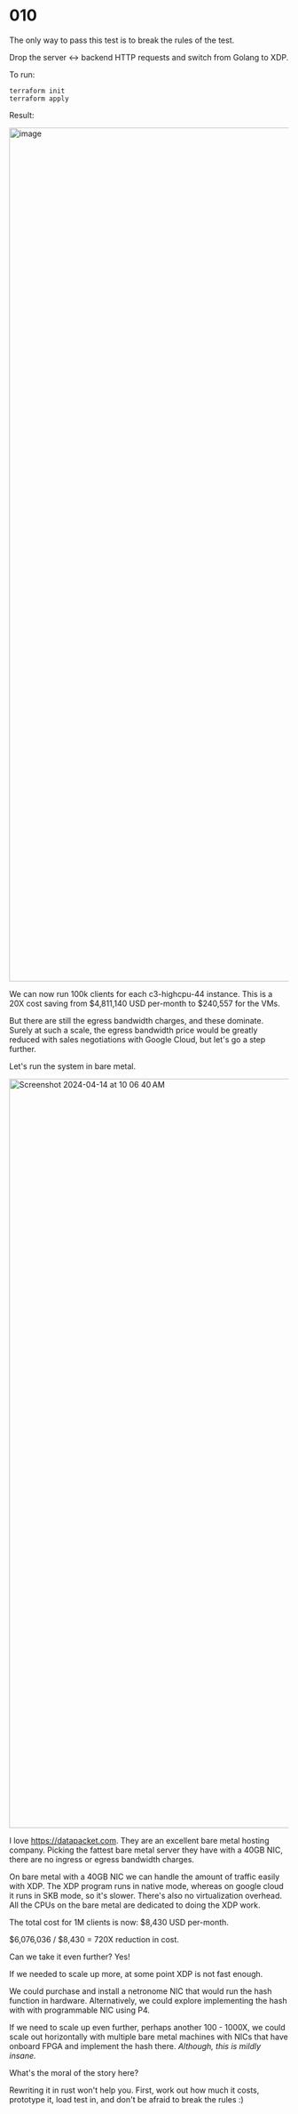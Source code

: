 # 010

The only way to pass this test is to break the rules of the test.

Drop the server <-> backend HTTP requests and switch from Golang to XDP.

To run:

```console
terraform init
terraform apply
```

Result:

<img width="1536" alt="image" src="https://github.com/mas-bandwidth/udp/assets/696656/5b491871-d1d7-4b10-9aca-12328b49b1f2">

We can now run 100k clients for each c3-highcpu-44 instance. This is a 20X cost saving from $4,811,140 USD per-month to $240,557 for the VMs.

But there are still the egress bandwidth charges, and these dominate. Surely at such a scale, the egress bandwidth price would be greatly reduced with sales negotiations with Google Cloud, but let's go a step further.

Let's run the system in bare metal.

<img width="1348" alt="Screenshot 2024-04-14 at 10 06 40 AM" src="https://github.com/mas-bandwidth/udp/assets/696656/23e29eee-645c-4e61-bf7e-c4471d33f4f4">

I love https://datapacket.com. They are an excellent bare metal hosting company. Picking the fattest bare metal server they have with a 40GB NIC, there are no ingress or egress bandwidth charges.

On bare metal with a 40GB NIC we can handle the amount of traffic easily with XDP. The XDP program runs in native mode, whereas on google cloud it runs in SKB mode, so it's slower. There's also no virtualization overhead. All the CPUs on the bare metal are dedicated to doing the XDP work.

The total cost for 1M clients is now: $8,430 USD per-month.

$6,076,036 / $8,430 = 720X reduction in cost.

Can we take it even further? Yes!

If we needed to scale up more, at some point XDP is not fast enough. 

We could purchase and install a netronome NIC that would run the hash function in hardware. Alternatively, we could explore implementing the hash with with programmable NIC using P4.

If we need to scale up even further, perhaps another 100 - 1000X, we could scale out horizontally with multiple bare metal machines with NICs that have onboard FPGA and implement the hash there. _Although, this is mildly insane._

What's the moral of the story here?

Rewriting it in rust won't help you. First, work out how much it costs, prototype it, load test in, and don't be afraid to break the rules :)

